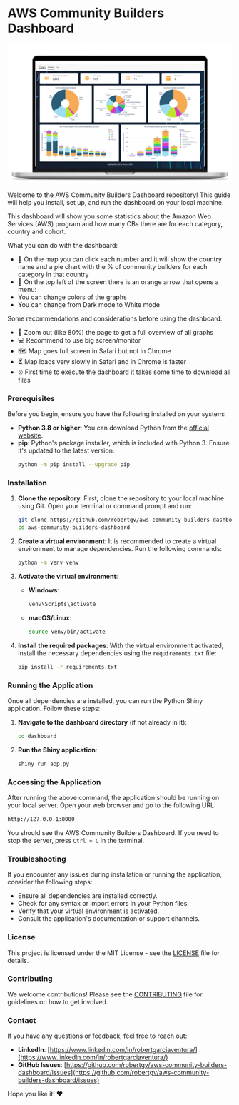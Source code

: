 # AWS Community Builders Dashboard

![](docs/images/aws-cb-dashboard-mac-1.png)

Welcome to the AWS Community Builders Dashboard repository! This guide will help you install, set up, and run the dashboard on your local machine.

This dashboard will show you some statistics about the Amazon Web Services (AWS) program and how many CBs there are for each category, country and cohort.

What you can do with the dashboard:<br>
- 🌟 On the map you can click each number and it will show the country name and a pie chart with the % of community builders for each category in that country<br>
- 🌟 On the top left of the screen there is an orange arrow that opens a menu:<br>
- You can change colors of the graphs<br>
- You can change from Dark mode to White mode<br>

Some recommendations and considerations before using the dashboard:<br>
- 🔎 Zoom out (like 80%) the page to get a full overview of all graphs<br>
- 💻 Recommend to use big screen/monitor<br>
- 🗺 Map goes full screen in Safari but not in Chrome<br>
- ⏳ Map loads very slowly in Safari and in Chrome is faster<br>
- ⏲ First time to execute the dashboard it takes some time to download all files<br>

### Prerequisites

Before you begin, ensure you have the following installed on your system:

- **Python 3.8 or higher**: You can download Python from the [official website](https://www.python.org/downloads/).
- **pip**: Python's package installer, which is included with Python 3. Ensure it's updated to the latest version:
  ```sh
  python -m pip install --upgrade pip
  ```

### Installation

1. **Clone the repository**: First, clone the repository to your local machine using Git. Open your terminal or command prompt and run:
   ```sh
   git clone https://github.com/robertgv/aws-community-builders-dashboard.git
   cd aws-community-builders-dashboard
   ```

2. **Create a virtual environment**: It is recommended to create a virtual environment to manage dependencies. Run the following commands:
   ```sh
   python -m venv venv
   ```

3. **Activate the virtual environment**:
   - **Windows**:
     ```sh
     venv\Scripts\activate
     ```
   - **macOS/Linux**:
     ```sh
     source venv/bin/activate
     ```

4. **Install the required packages**: With the virtual environment activated, install the necessary dependencies using the `requirements.txt` file:
   ```sh
   pip install -r requirements.txt
   ```

### Running the Application

Once all dependencies are installed, you can run the Python Shiny application. Follow these steps:

1. **Navigate to the dashboard directory** (if not already in it):
   ```sh
   cd dashboard
   ```

2. **Run the Shiny application**:
   ```sh
   shiny run app.py
   ```

### Accessing the Application

After running the above command, the application should be running on your local server. Open your web browser and go to the following URL:
```sh
http://127.0.0.1:8000
```

You should see the AWS Community Builders Dashboard. If you need to stop the server, press `Ctrl + C` in the terminal.

### Troubleshooting

If you encounter any issues during installation or running the application, consider the following steps:

- Ensure all dependencies are installed correctly.
- Check for any syntax or import errors in your Python files.
- Verify that your virtual environment is activated.
- Consult the application's documentation or support channels.

### License

This project is licensed under the MIT License - see the [LICENSE](LICENSE) file for details.

### Contributing

We welcome contributions! Please see the [CONTRIBUTING](CONTRIBUTING.md) file for guidelines on how to get involved.

### Contact

If you have any questions or feedback, feel free to reach out:

- **LinkedIn**: [https://www.linkedin.com/in/robertgarciaventura/](https://www.linkedin.com/in/robertgarciaventura/)
- **GitHub Issues**: [https://github.com/robertgv/aws-community-builders-dashboard/issues](https://github.com/robertgv/aws-community-builders-dashboard/issues)

Hope you like it! ❤️
